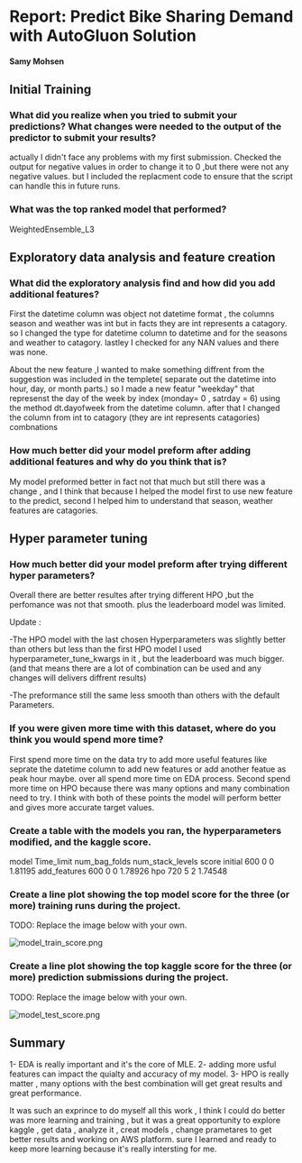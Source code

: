 # Report: Predict Bike Sharing Demand with AutoGluon Solution
#### Samy Mohsen

## Initial Training
### What did you realize when you tried to submit your predictions? What changes were needed to the output of the predictor to submit your results?
actually I didn't face any problems with my first submission. Checked the output for negative values in order to change it to 0 ,but there were not any negative values. but I included the replacment code to ensure that the script can handle this in future runs.

### What was the top ranked model that performed?
WeightedEnsemble_L3

## Exploratory data analysis and feature creation
### What did the exploratory analysis find and how did you add additional features?
First the datetime column was object not datetime format , the columns season and weather was int but in facts they are int represents a catagory. so I changed the type for datetime column to datetime and for the seasons and weather to catagory. lastley I checked for any NAN values and there was none.

About the new feature ,I wanted to make something diffrent from the suggestion was included in the templete( separate out the datetime into hour, day, or month parts.) so I made a new featur "weekday" that represenst the day of the week by index (monday= 0 , satrday = 6) using the method dt.dayofweek from the datetime column. after that I changed the column from int to catagory (they are int represents catagories)
combnations
### How much better did your model preform after adding additional features and why do you think that is?
My model preformed better in fact not that much but still there was a change , and I think that because I helped the model first to use new feature to the predict, second I helped him to understand that season, weather features are catagories.

## Hyper parameter tuning
### How much better did your model preform after trying different hyper parameters?
Overall there are better resultes after trying different HPO ,but the perfomance was not that smooth. plus the leaderboard model was limited.

Update :

-The HPO model with the last chosen Hyperparameters was slightly better than others but less than the first HPO model I used hyperparameter_tune_kwargs in it , but the leaderboard was much bigger.(and that means there are a lot of combination can be used and any changes will delivers diffrent results)

-The preformance still the same less smooth than others with the default Parameters.

### If you were given more time with this dataset, where do you think you would spend more time?
First spend more time on the data try to add more useful features like seprate the datetime column to add new features or add another featue as peak hour maybe. over all spend more time on EDA process. 
Second spend more time on HPO because there was many options and many combination need to try.
I think with both of these points the model will perform better and gives more accurate target values.

### Create a table with the models you ran, the hyperparameters modified, and the kaggle score.

model         Time_limit   num_bag_folds  num_stack_levels     score
initial             600         0                0            1.81195
add_features        600         0                0            1.78926
hpo                 720         5                2            1.74548

### Create a line plot showing the top model score for the three (or more) training runs during the project.

TODO: Replace the image below with your own.

![model_train_score.png](/nd009t-c1-intro-to-ml-project-starter/model_train_score.png)

### Create a line plot showing the top kaggle score for the three (or more) prediction submissions during the project.

TODO: Replace the image below with your own.

![model_test_score.png](/nd009t-c1-intro-to-ml-project-starter/model_test_score.png)

## Summary
1- EDA is really important and it's the core of MLE.
2- adding more usful features can impact the quialty and accuracy of my model. 
3- HPO is really matter , many options with the best combination will get great results and great performance.

It was such an exprince to do myself all this work , I think I could do better was more learning and training , but it was a great opportunity to explore kaggle , get data , analyze it , creat models , change prametares to get better results and working on AWS platform. sure I learned and ready to keep more learning because it's really intersting for me.
